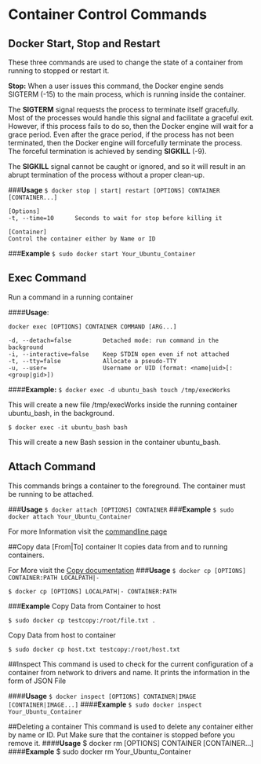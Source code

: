 # Container Control Commands

## Docker Start, Stop and Restart
These three commands are used to change the state of a container from running to stopped or restart it.

**Stop:** When a user issues this command, the Docker engine sends SIGTERM (-15) to the main process, which is running inside the container.

The **SIGTERM** signal requests the process to terminate itself gracefully. Most of the processes would handle this signal and facilitate a graceful exit. However, if this process fails to do so, then the Docker engine will wait for a grace period. Even after the grace period, if the process has not been terminated, then the Docker engine will forcefully terminate the process. The forceful termination is achieved by sending **SIGKILL** (-9).

The **SIGKILL** signal cannot be caught or ignored, and so it will result in an abrupt termination of the process without a proper clean-up.

###**Usage**
```$ docker stop | start| restart [OPTIONS] CONTAINER [CONTAINER...]``` 

    [Options]
    -t, --time=10      Seconds to wait for stop before killing it
    
    [Container]	
    Control the container either by Name or ID

###**Example**
```$ sudo docker start Your_Ubuntu_Container```

## Exec Command

Run a command in a running container

####**Usage**:

```docker exec [OPTIONS] CONTAINER COMMAND [ARG...]```

    -d, --detach=false         Detached mode: run command in the background
    -i, --interactive=false    Keep STDIN open even if not attached
    -t, --tty=false            Allocate a pseudo-TTY
    -u, --user=                Username or UID (format: <name|uid>[:<group|gid>])
    
####**Example:**
```$ docker exec -d ubuntu_bash touch /tmp/execWorks```

This will create a new file /tmp/execWorks inside the running container ubuntu_bash, in the background.

```$ docker exec -it ubuntu_bash bash```

This will create a new Bash session in the container ubuntu_bash.

## Attach Command

This commands brings a container to the foreground. The container must be running to be attached.

###**Usage**
```$ docker attach [OPTIONS] CONTAINER```
###**Example**
```$ sudo docker attach Your_Ubuntu_Container```

For more Information visit the [commandline page](https://docs.docker.com/reference/commandline/attach/)

##Copy data [From|To] container
It copies data from and to running containers. 

For More visit the [Copy documentation](https://docs.docker.com/engine/reference/commandline/cp/)
###**Usage**
```$ docker cp [OPTIONS] CONTAINER:PATH LOCALPATH|-```

```$ docker cp [OPTIONS] LOCALPATH|- CONTAINER:PATH```

###**Example**
Copy Data from Container to host

```$ sudo docker cp testcopy:/root/file.txt .```


Copy Data from host to container

```$ sudo docker cp host.txt testcopy:/root/host.txt```


##Inspect
This command is used to check for the current configuration of a container from network to drivers and name. It prints the information in the form of JSON File

####**Usage**
```$ docker inspect [OPTIONS] CONTAINER|IMAGE [CONTAINER|IMAGE...]```
####**Example**
```$ sudo docker inspect Your_Ubuntu_Container```

##Deleting a container
This command is used to delete any container either by name or ID. Put Make sure that the container is stopped before you remove it.
####**Usage**
$ docker rm [OPTIONS] CONTAINER [CONTAINER...]
####**Example**
$ sudo docker rm Your_Ubuntu_Container

